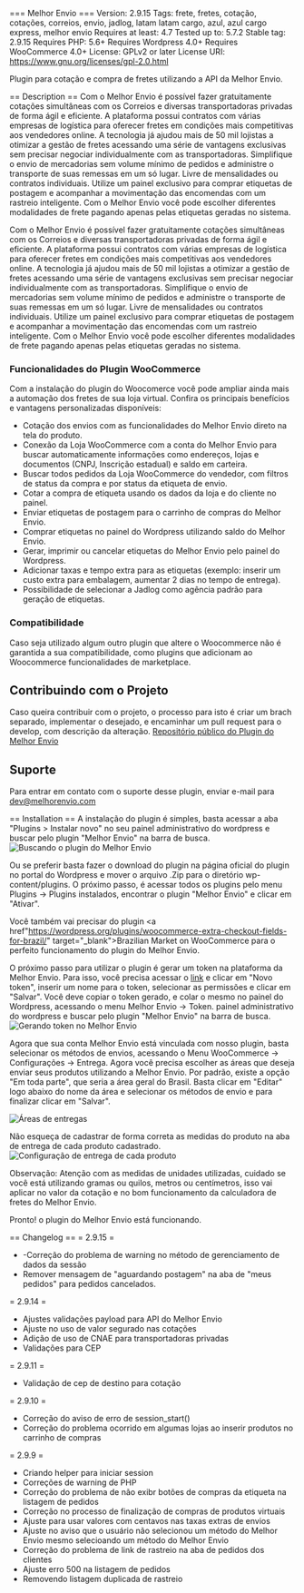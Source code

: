 === Melhor Envio ===
Version: 2.9.15
Tags: frete, fretes, cotação, cotações, correios, envio, jadlog, latam latam cargo, azul, azul cargo express, melhor envio
Requires at least: 4.7
Tested up to: 5.7.2
Stable tag: 2.9.15
Requires PHP: 5.6+
Requires Wordpress 4.0+
Requires WooCommerce 4.0+
License: GPLv2 or later
License URI: https://www.gnu.org/licenses/gpl-2.0.html

Plugin para cotação e compra de fretes utilizando a API da Melhor Envio.

== Description ==
Com o Melhor Envio é possível fazer gratuitamente cotações simultâneas com os Correios e diversas transportadoras privadas de forma ágil e eficiente. A plataforma possui contratos com várias empresas de logística para oferecer fretes em condições mais competitivas aos vendedores online.
A tecnologia já ajudou mais de 50 mil lojistas a otimizar a gestão de fretes acessando uma série de vantagens exclusivas sem precisar negociar individualmente com as transportadoras.
Simplifique o envio de mercadorias sem volume mínimo de pedidos e administre o transporte de suas remessas em um só lugar. Livre de mensalidades ou contratos individuais.
Utilize um painel exclusivo para comprar etiquetas de postagem e acompanhar a movimentação das encomendas com um rastreio inteligente. Com o Melhor Envio você pode escolher diferentes modalidades de frete pagando apenas pelas etiquetas geradas no sistema.

Com o Melhor Envio é possível fazer gratuitamente cotações simultâneas com os Correios e diversas transportadoras privadas de forma ágil e eficiente. A plataforma possui contratos com várias empresas de logística para oferecer fretes em condições mais competitivas aos vendedores online.
A tecnologia já ajudou mais de 50 mil lojistas a otimizar a gestão de fretes acessando uma série de vantagens exclusivas sem precisar negociar individualmente com as transportadoras.
Simplifique o envio de mercadorias sem volume mínimo de pedidos e administre o transporte de suas remessas em um só lugar. Livre de mensalidades ou contratos individuais.
Utilize um painel exclusivo para comprar etiquetas de postagem e acompanhar a movimentação das encomendas com um rastreio inteligente. Com o Melhor Envio você pode escolher diferentes modalidades de frete pagando apenas pelas etiquetas geradas no sistema.

### Funcionalidades do Plugin WooCommerce
Com a instalação do plugin do Woocomerce você pode ampliar ainda mais a automação dos fretes de sua loja virtual. Confira os principais benefícios e vantagens personalizadas disponíveis:
- Cotação dos envios com as funcionalidades do Melhor Envio direto na tela do produto.
- Conexão da Loja WooCommerce com a conta do Melhor Envio para buscar automaticamente informações como endereços, lojas e documentos (CNPJ, Inscrição estadual) e saldo em carteira.
- Buscar todos pedidos da Loja WooCommerce do vendedor, com filtros de status da compra e por status da etiqueta de envio.
- Cotar a compra de etiqueta usando os dados da loja e do cliente no painel.
- Enviar etiquetas de postagem para o carrinho de compras do Melhor Envio.
- Comprar etiquetas no painel do Wordpress utilizando saldo do Melhor Envio.
- Gerar, imprimir ou cancelar etiquetas do Melhor Envio pelo painel do Wordpress.
- Adicionar taxas e tempo extra para as etiquetas (exemplo: inserir um custo extra para embalagem, aumentar 2 dias no tempo de entrega).
- Possibilidade de selecionar a Jadlog como agência padrão para geração de etiquetas.

### Compatibilidade
Caso seja utilizado algum outro plugin que altere o Woocommerce não é garantida a sua compatibilidade, como plugins que adicionam ao Woocommerce funcionalidades de marketplace.

## Contribuindo com o Projeto
Caso queira contribuir com o projeto, o processo para isto é criar um brach separado, implementar o desejado, e encaminhar um pull request para o develop, com descrição da alteração.
<a href="https://github.com/melhorenvio/wp-melhorenvio-v2" target="_blank">Repositório público do Plugin do Melhor Envio</a>

## Suporte
Para entrar em contato com o suporte desse plugin, enviar e-mail para dev@melhorenvio.com

== Installation ==
A instalação do plugin é simples, basta acessar a aba "Plugins > Instalar novo" no seu painel administrativo do wordpress e buscar pelo plugin "Melhor Envio" na barra de busca.
<img src="https://wordpress-screenshots.s3.us-east-2.amazonaws.com/Instalar-plugins-%E2%80%B9-My-Blog-%E2%80%94-WordPress.png" alt="Buscando o plugin do Melhor Envio" />

Ou se preferir basta fazer o download do plugin na página oficial do plugin no portal do Wordpress e mover o arquivo .Zip para o diretório wp-content/plugins. O próximo passo, é acessar todos os plugins pelo menu Plugins -> Plugins instalados, encontrar o plugin "Melhor Envio" e clicar em "Ativar".

Você também vai precisar do plugin <a href"https://wordpress.org/plugins/woocommerce-extra-checkout-fields-for-brazil/" target="_blank">Brazilian Market on WooCommerce</a> para o perfeito funcionamento do plugin do Melhor Envio.

O próximo passo para utilizar o plugin é gerar um token na plataforma da Melhor Envio. Para isso, você precisa acessar o <a target="_blank" href="https://melhorenvio.com.br/painel/gerenciar/tokens">link</a> e clicar em "Novo token", inserir um nome para o token, selecionar as permissões e clicar em "Salvar". Você deve copiar o token gerado, e colar o mesmo no painel do Wordpress, acessando o menu Melhor Envio -> Token.
painel administrativo do wordpress e buscar pelo plugin "Melhor Envio" na barra de busca.
<img src="https://wordpress-screenshots.s3.us-east-2.amazonaws.com/Melhor-Envio.png" alt="Gerando token no Melhor Envio" />
 
Agora que sua conta Melhor Envio está vinculada com nosso plugin, basta selecionar os métodos de envios, acessando o Menu WooCommerce -> Configurações -> Entrega. Agora você precisa escolher as áreas que deseja enviar seus produtos utilizando a Melhor Envio. Por padrão, existe a opção "Em toda parte", que seria a área geral do Brasil. Basta clicar em "Editar" logo abaixo do nome da área e selecionar os métodos de envio e para finalizar clicar em "Salvar".

<img src="https://wordpress-screenshots.s3.us-east-2.amazonaws.com/Configura%C3%A7%C3%B5es-do-WooCommerce-%E2%80%B9-My-Blog-%E2%80%94-WordPress+(2).png" alt="Áreas de entregas" />

Não esqueça de cadastrar de forma correta as medidas do produto na aba de entrega de cada produto cadastrado.
<img src="https://wordpress-screenshots.s3.us-east-2.amazonaws.com/Editar-produto-%E2%80%B9-My-Blog-%E2%80%94-WordPress.png" alt="Configuração de entrega de cada produto" />

Observação: Atenção com as medidas de unidades utilizadas, cuidado se você está utilizando gramas ou quilos, metros ou centímetros, isso vai aplicar no valor da cotação e no bom funcionamento da calculadora de fretes do Melhor Envio.
 
Pronto! o plugin do Melhor Envio está funcionando.

== Changelog ==
= 2.9.15 = 
* -Correção do problema de warning no método de gerenciamento de dados da sessão 
* Remover mensagem de "aguardando postagem" na aba de "meus pedidos" para pedidos cancelados. 

= 2.9.14 =
* Ajustes validações payload para API do Melhor Envio
* Ajuste no uso de valor segurado nas cotações
* Adição de uso de CNAE para transportadoras privadas
* Validações para CEP

= 2.9.11 =
* Validação de cep de destino para cotação

= 2.9.10 =
* Correção do aviso de erro de session_start()
* Correção do problema ocorrido em algumas lojas ao inserir produtos no carrinho de compras

= 2.9.9 =
* Criando helper para iniciar session
* Correções de warning de PHP
* Correção do problema de não exibr botões de compras da etiqueta na listagem de pedidos
* Correção no processo de finalização de compras de produtos virtuais
* Ajuste para usar valores com centavos nas taxas extras de envios
* Ajuste no aviso que o usuário não selecionou um método do Melhor Envio mesmo selecioando um método do Melhor Envio
* Correção do problema de link de rastreio na aba de pedidos dos clientes
* Ajuste erro 500 na listagem de pedidos
* Removendo listagem duplicada de rastreio